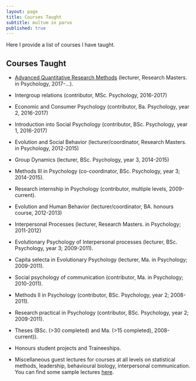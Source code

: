 ```yaml
---
layout: page
title: Courses Taught
subtitle: multum in parvo 
published: true
---
```


Here I provide a list of courses I have taught.

## Courses Taught

- [Advanced Quantitative Research Methods](https://tvpollet.github.io/PY0782/) (lecturer, Research Masters. in Psychology, 2017-...).

- Intergroup relations (contributor, MSc. Psychology, 2016-2017)

- Economic and Consumer Psychology (contributor, Ba. Psychology, year 2, 2016-2017)

- Introduction into Social Psychology (contributor, BSc. Psychology, year 1, 2016-2017)

- Evolution and Social Behavior (lecturer/coordinator,  Research Masters. in Psychology, 2012-2015)

- Group Dynamics (lecturer, BSc. Psychology, year 3, 2014-2015)

- Methods III in Psychology (co-coordinator, BSc. Psychology, year 3; 2014-2015).

- Research internship in Psychology (contributor, multiple levels, 2009-current).

- Evolution and Human Behavior (lecturer/coordinator, BA. honours course, 2012-2013)

- Interpersonal Processes (lecturer,  Research Masters. in Psychology; 2011-2012)

- Evolutionary Psychology of Interpersonal processes (lecturer, BSc. Psychology, year 3; 2009-2011).

- Capita selecta in Evolutionary Psychology (lecturer, Ma. in Psychology; 2009-2011).

- Social psychology of communication (contributor, Ma. in Psychology; 2010-2011).

- Methods II in Psychology (contributor, BSc. Psychology, year 2; 2008-2011).

- Research practical in Psychology (contributor, BSc. Psychology, year 2; 2009-2011).

- Theses (BSc. (>30 completed) and Ma. (>15  completed), 2008-current)).

- Honours student projects and Traineeships.

- Miscellaneous guest lectures for courses at all levels on statistical methods, leadership, behavioural biology, interpersonal communication.  You can find some sample lectures [here](https://prezi.com/user/tvpollet/).

